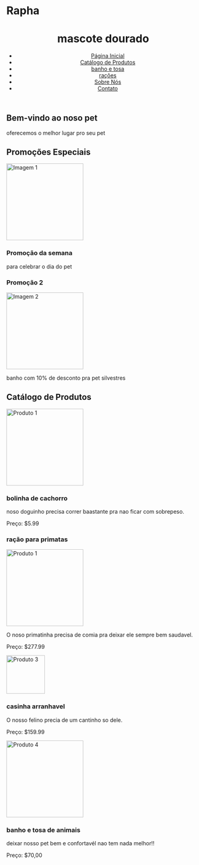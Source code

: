 # Rapha
<!DOCTYPE html>
<html>
<head>
 <title>Mascote dourado</title>
 <link rel="stylesheet" type="text/css" href="style.css">
 <link rel="stylesheet" type="text/css" href="https://cdn.jsdelivr.net/jquery.slick/1.8.1/slick.css"/>
 <style>
   .slick-prev,
   .slick-next {
     position: absolute;
     top: 50%;
     transform: translateY(-50%);
     z-index: 1;
   }


   .slick-prev {
     left: 10px;
   }


   .slick-next {
     right: 10px;
   }
 </style>
</head>
<body>
 <header>
   <h1>mascote dourado</h1>
   <nav>
     <ul>
       <li><a href="#">Página Inicial</a></li>
       <li><a href="#">Catálogo de Produtos</a></li>
       <li><a href="#">banho e tosa</a></li>
       <li><a href="#">rações</a></li>
       <li><a href="#">Sobre Nós</a></li>
       <li><a href="#">Contato</a></li>
     </ul>
   </nav>
 </header>


 <section id="banner">
   <h2>Bem-vindo ao noso pet</h2>
   <p>oferecemos o melhor lugar pro seu pet</p>
 </section>


 <section id="destaques">
   <h2>Promoções Especiais</h2>
   <div class="destaque-item">
     <img src="https://ichef.bbci.co.uk/news/640/amz/worldservice/live/assets/images/2015/09/26/150926165742__85730600_monkey2.jpg" alt="Imagem 1"width="200" height="auto">
     <h3>Promoção da semana</h3>
     <p>para celebrar o dia do pet</p>
   </div>
   <div class="destaque-item">
       <h3>Promoção 2</h3>
     <img src="https://i1.wp.com/www.quibesurdo.com.br/imagens/entretenimento/animais/filhote-de-macaco-tomando-banho-de-caneca-ficou-limpinho.jpg" alt="Imagem 2"width="200" height="auto">
         <p>banho com 10% de desconto pra pet silvestres</p>
   </div>
 </section>


 <section id="catalogo">
 <h2>Catálogo de Produtos</h2>
 <div class="products-carousel">
   <div class="produto">
     <img src="https://images.tcdn.com.br/img/img_prod/713265/bolinha_para_cachorro_anti_stress_macia_495_1_2f4e099b7372001d792b8447aa68b424.jpg" alt="Produto 1"width="200" height="auto">
     <h3>bolinha de cachorro</h3>
     <p>noso doguinho precisa correr baastante pra nao ficar com sobrepeso.</p>
     <p>Preço: $5.99</p>
   </div>
   <div class="produto">
     <h3>ração para primatas</h3>
    <img src="https://images.tcdn.com.br/img/img_prod/573283/alcon_monkey_cookies_racao_para_macaco_600g_4599_1_20170608134328.jpg" alt="Produto 1"width="200" height="auto">
     <p>O noso primatinha precisa de comia pra deixar ele sempre bem saudavel.</p>
     <p>Preço: $277.99</p>
   </div>
   <div class="produto">
     <img src="https://encrypted-tbn3.gstatic.com/shopping?q=tbn:ANd9GcSBlDKSYHQvQUe2sw9Q9UcSKJvM_-xFIsKxcpndBCGeA1Ujc5AMvW0PH04GmohF1e3PKQobtXJvwfTn_N5ukmUW5DeaQe0Dq610UvqC1Gfvb5pjjsxFTr35UQ&usqp=CAE" alt="Produto 3"width="100" height="auto">
     <h3>casinha arranhavel </h3>
     <p>O nosso felino precia de um cantinho so dele.</p>
     <p>Preço: $159.99</p>
   </div>
   <div class="produto">
     <img src="https://encrypted-tbn0.gstatic.com/images?q=tbn:ANd9GcS5-Eh9ku2yaCKi5Q9nlgprHbXhl0fnc8bA4g&usqp=CAU" alt="Produto 4"width="200" height="auto">
     <h3>banho e tosa de animais</h3>
     <p>deixar nosso pet bem e confortavél nao tem nada melhor!!</p>
     <p>Preço: $70,00</p>
   </div>
  
 </div>
</section>
